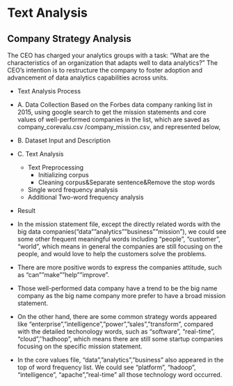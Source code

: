 # Text Analysis
## Company Strategy Analysis
The CEO has charged your analytics groups with a task: “What are the characteristics of an organization that adapts well to data analytics?” The CEO’s intention is to restructure the company to foster adoption and advancement of data analytics capabilities across units.
* Text Analysis Process

- A. Data Collection
Based on the Forbes data company ranking list in 2015, using google search to get the mission statements and core values of well-performed companies in the list, which are saved as company_corevalu.csv /company_mission.csv, and represented below,

- B. Dataset Input and Description

- C. Text Analysis
    - Text Preprocessing
      - Initializing corpus
      - Cleaning corpus&Separate sentence&Remove the stop words
    - Single word frequency analysis
    - Additional Two-word frequency analysis

* Result
- In the mission statement file, except the directly related words with the big data companies(“data””analytics””business””mission”), we could see some other frequent meaningful words including “people”, “customer”, “world”, which means in general the companies are still focusing on the people, and would love to help the customers solve the problems. 

- There are more positive words to express the companies attitude, such as “can””make””help””improve”. 

- Those well-performed data company have a trend to be the big name company as the big name company more prefer to have a broad mission statement. 

- On the other hand, there are some common strategy words appeared like “enterprise”,”intelligence”,”power”,”sales”,”transform”, compared with the detailed techonology words, such as “software”, “real-time”, “cloud”,’’hadhoop”, which means there are still some startup companies focusing on the specific mission statement.

- In the core values file, “data”,”analytics”,”business” also appeared in the top of word frequency list. We could see “platform”, “hadoop”, “intelligence”, “apache”,”real-time” all those technology word occurred.



    
